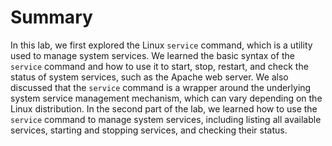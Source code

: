 # Summary

In this lab, we first explored the Linux `service` command, which is a utility used to manage system services. We learned the basic syntax of the `service` command and how to use it to start, stop, restart, and check the status of system services, such as the Apache web server. We also discussed that the `service` command is a wrapper around the underlying system service management mechanism, which can vary depending on the Linux distribution. In the second part of the lab, we learned how to use the `service` command to manage system services, including listing all available services, starting and stopping services, and checking their status.
